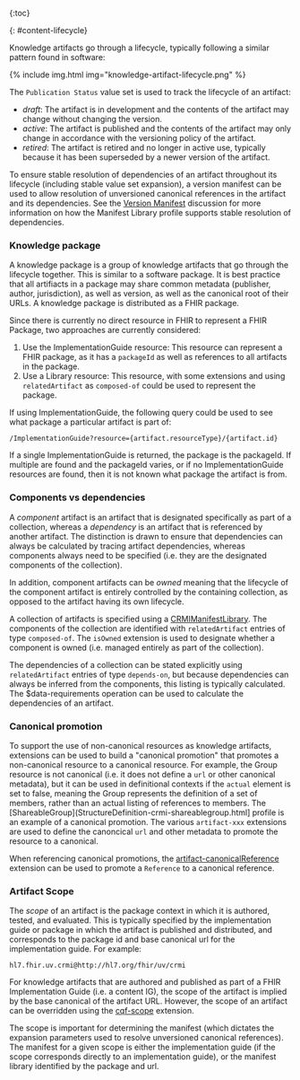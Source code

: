 
{:toc}

{: #content-lifecycle}

Knowledge artifacts go through a lifecycle, typically following a similar pattern found in software:

<div style="max-width:500px;">
{% include img.html img="knowledge-artifact-lifecycle.png" %}
</div>

The `Publication Status` value set is used to track the lifecycle of an artifact:

* _draft_: The artifact is in development and the contents of the artifact may change without changing the version.
* _active_: The artifact is published and the contents of the artifact may only change in accordance with the versioning policy of the artifact.
* _retired_: The artifact is retired and no longer in active use, typically because it has been superseded by a newer version of the artifact.

To ensure stable resolution of dependencies of an artifact throughout its lifecycle (including stable value set expansion), a version manifest can be used to allow resolution of unversioned canonical references in the artifact and its dependencies. See the [Version Manifest](version-manifest.html) discussion for more information on how the Manifest Library profile supports stable resolution of dependencies.

### Knowledge package

A knowledge package is a group of knowledge artifacts that go through the lifecycle together. This is similar to a software package. It is best practice that all artifiacts in a package may share common metadata (publisher, author, jurisdiction), as well as version, as well as the canonical root of their URLs. A knowledge package is distributed as a FHIR package.

Since there is currently no direct resource in FHIR to represent a FHIR Package, two approaches are currently considered:

1. Use the ImplementationGuide resource: This resource can represent a FHIR package, as it has a `packageId` as well as references to all artifacts in the package.
2. Use a Library resource: This resource, with some extensions and using `relatedArtifact` as `composed-of` could be used to represent the package.

If using ImplementationGuide, the following query could be used to see what package a particular artifact is part of:
```
/ImplementationGuide?resource={artifact.resourceType}/{artifact.id}
```

If a single ImplementationGuide is returned, the package is the packageId. If multiple are found and the packageId varies, or if no ImplementationGuide resources are found, then it is not known what package the artifact is from.

### Components vs dependencies

A _component_ artifact is an artifact that is designated specifically as part of a collection, whereas a _dependency_ is an artifact that is referenced by another artifact. The distinction is drawn to ensure that dependencies can always be calculated by tracing artifact dependencies, whereas components always need to be specified (i.e. they are the designated components of the collection).

In addition, component artifacts can be _owned_ meaning that the lifecycle of the component artifact is entirely controlled by the containing collection, as opposed to the artifact having its own lifecycle.

A collection of artifacts is specified using a [CRMIManifestLibrary](StructureDefinition-crmi-manifestlibrary.html). The components of the collection are identified with `relatedArtifact` entries of type `composed-of`. The `isOwned` extension is used to designate whether a component is owned (i.e. managed entirely as part of the collection).

The dependencies of a collection can be stated explicitly using `relatedArtifact` entries of type `depends-on`, but because dependencies can always be inferred from the components, this listing is typically calculated. The $data-requirements operation can be used to calculate the dependencies of an artifact.

### Canonical promotion

To support the use of non-canonical resources as knowledge artifacts, extensions can be used to build a "canonical promotion" that promotes a non-canonical resource to a canonical resource. For example, the Group resource is not canonical (i.e. it does not define a `url` or other canonical metadata), but it can be used in definitional contexts if the `actual` element is set to false, meaning the Group represents the definition of a set of members, rather than an actual listing of references to members. The [ShareableGroup](StructureDefinition-crmi-shareablegroup.html] profile is an example of a canonical promotion. The various `artifact-xxx` extensions are used to define the canoncical `url` and other metadata to promote the resource to a canonical.

When referencing canonical promotions, the [artifact-canonicalReference](StructureDefinition-artifact-canonicalReference.html) extension can be used to promote a `Reference` to a canonical reference.

### Artifact Scope

The _scope_ of an artifact is the package context in which it is authored, tested, and evaluated. This is typically specified by the implementation guide or package in which the artifact is published and distributed, and corresponds to the package id and base canonical url for the implementation guide. For example:

```
hl7.fhir.uv.crmi@http://hl7.org/fhir/uv/crmi
```

For knowledge artifacts that are authored and published as part of a FHIR Implementation Guide (i.e. a content IG), the scope of the artifact is implied by the base canonical of the artifact URL. However, the scope of an artifact can be overridden using the [cqf-scope](StructureDefinition-cqf-scope.html) extension.

The scope is important for determining the manifest (which dictates the expansion parameters used to resolve unversioned canonical references). The manifest for a given scope is either the implementation guide (if the scope corresponds directly to an implementation guide), or the manifest library identified by the package and url.
